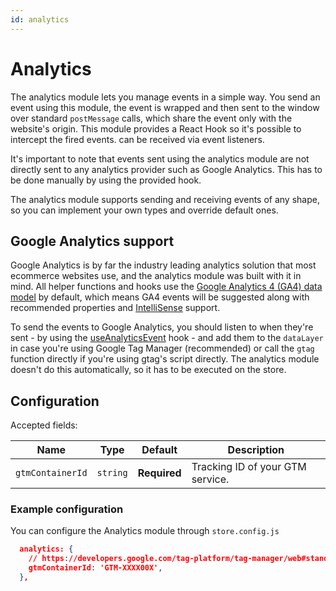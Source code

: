 ```yaml
---
id: analytics
---
```


# Analytics

The analytics module lets you manage events in a simple way. You send an event using this module, the event is wrapped and then sent to the window over standard `postMessage` calls, which share the event only with the website's origin. This module provides a React Hook so it's possible to intercept the fired events. can be received via event listeners.

It's important to note that events sent using the analytics module are not directly sent to any analytics provider such as Google Analytics. This has to be done manually by using the provided hook. 

The analytics module supports sending and receiving events of any shape, so you can implement your own types and override default ones.

## Google Analytics support

Google Analytics is by far the industry leading analytics solution that most ecommerce websites use, and the analytics module was built with it in mind. All helper functions and hooks use the [Google Analytics 4 (GA4) data model](https://developers.google.com/analytics/devguides/collection/ga4/reference/events) by default, which means GA4 events will be suggested along with recommended properties and [IntelliSense](https://docs.microsoft.com/pt-br/visualstudio/ide/using-intellisense) support.

To send the events to Google Analytics, you should listen to when they're sent - by using the [useAnalyticsEvent](/reference/sdk/analytics/useAnalyticsEvent) hook - and add them to the `dataLayer` in case you're using Google Tag Manager (recommended) or call the `gtag` function directly if you're using gtag's script directly. The analytics module doesn't do this automatically, so it has to be executed on the store.

## Configuration

Accepted fields:

|Name| Type|Default|Description
---------|----------|---------|---------
`gtmContainerId` | `string` | **Required**|Tracking ID of your GTM service.

### Example configuration

You can configure the Analytics module through `store.config.js`


```json title="store.config.js"
  analytics: {
    // https://developers.google.com/tag-platform/tag-manager/web#standard_web_page_installation,
    gtmContainerId: 'GTM-XXXX00X',
  },
```
